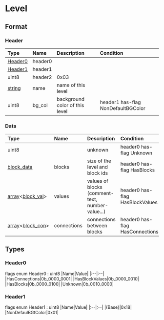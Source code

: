 # Level
## Format
### Header
|Type|Name|Description|Condition|
|:--|:--|:--|:--|
|[Header0](#header0)|header0|||
|[Header1](#header1)|header1|||
|uint8|header2|0x03||
|[string](https://github.com/BitcoderCZ/Fancade_Game_Format/blob/main/string.md)|name|name of this level||
|uint8|bg_col|background color of this level|header1 has-flag NonDefaultBGColor|
### Data
|Type|Name|Description|Condition|
|:--|:--|:--|:--|
|uint8||unknown|header0 has-flag Unknown|
|[block_data](https://github.com/BitcoderCZ/Fancade_Game_Format/blob/main/block_data.md)|blocks|size of the level and block ids|header0 has-flag HasBlocks|
|[array](https://github.com/BitcoderCZ/Fancade_Game_Format/blob/main/array.md)<[block_val](https://github.com/BitcoderCZ/Fancade_Game_Format/blob/main/block_val.md)>|values|values of blocks (comment-text, number-value...)|header0 has-flag HasBlockValues|
|[array](https://github.com/BitcoderCZ/Fancade_Game_Format/blob/main/array.md)<[block_con](https://github.com/BitcoderCZ/Fancade_Game_Format/blob/main/block_con.md)>|connections|connections between blocks|header0 has-flag HasConnections|
## Types
### Header0
flags enum Header0 : uint8
|Name|Value|
|:--|:--|
|HasConnections|0b_0000_0001|
|HasBlockValues|0b_0000_0010|
|HasBlocks|0b_0000_0100|
|Unknown|0b_0010_0000|
### Header1
flags enum Header1 : uint8
|Name|Value|
|:--|:--|
|{Base}|0x18|
|NonDefaulBGtColor|0x01|
